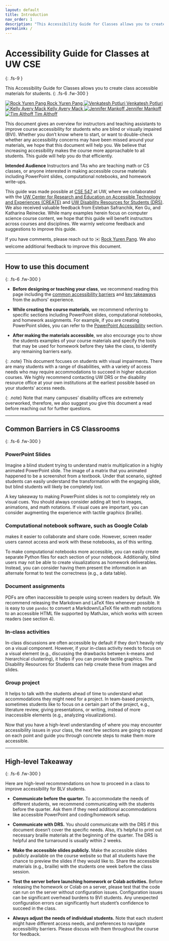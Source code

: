 ```yaml
---
layout: default
title: Introduction
nav_order: 1
description: "This Accessibility Guide for Classes allows you to create accessible class materials for students."
permalink: /
---
```


# Accessibility Guide for Classes at UW CSE
{: .fs-9 }


This Accessibility Guide for Classes allows you to create class accessible materials for students. 
{: .fs-6 .fw-300 }

<!-- by Rock Yuren Pang, Kelly Mack, Venkatesh Potluri, Jennifer Mankoff, Tim Althoff
{: .fs-6 .fw-300 } -->
<a href="https://homes.cs.washington.edu/~ypang2/" class="author-profile">
    <img src="https://homes.cs.washington.edu/~ypang2/assets/img/rock.png" title="Rock Yuren Pang">
    <span>Rock Yuren Pang</span>
</a>
<a href="https://venkateshpotluri.me/" class="author-profile">
    <img src="https://venkateshpotluri.me/images/venkatesh_pic.png" title="Venkatesh Potluri">
    <span>Venkatesh Potluri</span>
</a>
<a href="https://kmack3.github.io/" class="author-profile">
    <img src="https://kmack3.github.io/images/avery.jpg" title="Kelly Avery Mack">
    <span>Kelly Avery Mack</span>
</a>
<a href="https://www.cs.washington.edu/people/faculty/jmankoff" class="author-profile">
    <img src="https://s3-us-west-2.amazonaws.com/www-cse-public/images/portraits/jmankoff_sm.jpg" title="Jennifer Mankoff">
    <span>Jennifer Mankoff</span>
</a>
<a href="https://homes.cs.washington.edu/~althoff/" class="author-profile">
    <img src="https://homes.cs.washington.edu/~althoff/images/tim_full_small.jpg" title="Tim Althoff">
    <span>Tim Althoff</span>
</a>



This document gives an overview for instructors and teaching assistants to improve course accessibility for students who are blind or visually impaired (BVI). Whether you don’t know where to start, or want to double-check whether any accessibility concerns may have been missed around your materials, we hope that this document will help you. 
We believe that increasing accessibility makes the course more approachable to all students. This guide will help you do that efficiently.

**Intended Audience** Instructors and TAs who are teaching math or CS classes, or anyone interested in making accessible course materials including PowerPoint slides, computational notebooks, and homework write-ups.

This guide was made possible at [CSE 547](https://courses.cs.washington.edu/courses/cse547/) at UW, where we collaborated with the [UW Center for Research and Education on Accessible Technology and Experiences (CREATE)](https://create.uw.edu/) and [UW Disability Resources for Students (DRS)](https://depts.washington.edu/uwdrs/). We also received valuable feedback from Esteban Safranchik, Ken Gu, and Katharina Reinecke. While many examples herein focus on computer science course content, we hope that this guide will benefit instructors across courses and disciplines. We warmly welcome feedback and suggestions to improve this guide.

If you have comments, please reach out to ✉️ [Rock Yuren Pang](mailto:ypang2@cs.washington.edu). We also welcome additional feedback to improve this document.

<hr>

## How to use this document
{: .fs-6 .fw-300 }

* **Before designing or teaching your class**, we recommend reading this page including the [common accessibility barriers](#common-barriers-in-cs-classrooms) and [key takeaways](#high-level-takeaway) from the authors' experience.  

* **While creating the course materials**, we recommend referring to specific sections including PowerPoint slides, computational notebooks, and homework assignments. For example, if you are creating PowerPoint slides, you can refer to the [PowerPoint Accessibility](/docs/PowerPoint) section.

* **After making the materials accessible**, we also encourage you to show the students examples of your course materials and specify the tools that may be used for homework before they take the class, to identify any remaining barriers early. 

{: .note}
This document focuses on students with visual impairments. There are many students with a range of disabilities, with a variety of access needs who may require accommodations to succeed in higher education courses. We highly recommend contacting UW DRS or the disability resource office at your own institutions at the earliest possible based on your students’ access needs. 

{: .note}
Note that many campuses’ disability offices are extremely overworked, therefore, we also suggest you give this document a read before reaching out for further questions.


<hr>

## Common Barriers in CS Classrooms
{: .fs-6 .fw-300 }

### PowerPoint Slides
Imagine a blind student trying to understand matrix multiplication in a highly animated PowerPoint slide. The image of a  matrix that you animated happened to be a screenshot from a textbook. Under that scenario, sighted students can easily understand the transformation with the engaging slide, but blind students will likely be completely lost. 

A key takeaway to making PowerPoint slides is not to completely rely on visual cues. You should always consider adding alt text to images, animations, and math notations. If visual cues are important, you can consider augmenting the experience with tactile graphics (braille).

### Computational notebook software, such as Google Colab 
makes it easier to collaborate and share code. However, screen reader users cannot access and work with these notebooks, as of this writing. 

To make computational notebooks more accessible, you can easily create separate Python files for each section of your notebook. Additionally, blind users may not be able to create visualizations as homework deliverables. Instead, you can consider having them present the information in an alternate format to test the correctness (e.g., a data table).
 
### Document assignments 
PDFs are often inaccessible to people using screen readers by default. We recommend releasing the Markdown and LaTeX files whenever possible. It is easy to use `pandoc` to convert a Markdown/LaTeX file with math notations to an accessible HTML file supported by MathJax, which works with screen readers (see section 4). 

### In-class activities 
In-class discussions are often accessible by default if they don’t heavily rely on a visual component. However, if your in-class activity needs to focus on a visual element (e.g., discussing the drawbacks between k-means and hierarchical clustering), it helps if you can provide tactile graphics. The Disability Resources for Students can help create these from images and slides.

### Group project
It helps to talk with the students ahead of time to understand what accommodations they might need for a project. In team-based projects, sometimes students like to focus on a certain part of the project, e.g., literature review, giving presentations, or writing, instead of more inaccessible elements (e.g., analyzing visualizations). 

Now that you have a high-level understanding of where you may encounter accessibility issues in your class, the next few sections are going to expand on each point and guide you through concrete steps to make them more accessible.

<hr>

## High-level Takeaway
{: .fs-6 .fw-300 }

Here are high-level recommendations on how to proceed in a class to improve accessibility for BLV students.

* **Communicate before the quarter.** To accommodate the needs of different students, we recommend communicating with the students before the quarter. Ask them if they need additional accommodations like accessible PowerPoint and coding/homework setup. 

* **Communicate with DRS.** You should communicate with the DRS if this document doesn’t cover the specific needs. Also, it’s helpful to print out necessary braille materials at the beginning of the quarter. The DRS is helpful and the turnaround is usually within 2 weeks. 

* **Make the accessible slides publicly.** Make the accessible slides publicly available on the course website so that all students have the chance to preview the slides if they would like to. Share the accessible materials (e.g., braille) with the students one week before the class session.

* **Test the server before launching homework or Colab activities.** Before releasing the homework or Colab on a server, please test that the code can run on the server without configuration issues. Configuration issues can be significant overhead burdens to BVI students. Any unexpected configuration errors can significantly hurt student’s confidence to succeed in the class. 

* **Always adjust the needs of individual students.** Note that each student might have different access needs, and preferences to navigate accessibility barriers. Please discuss with them throughout the course for feedback.